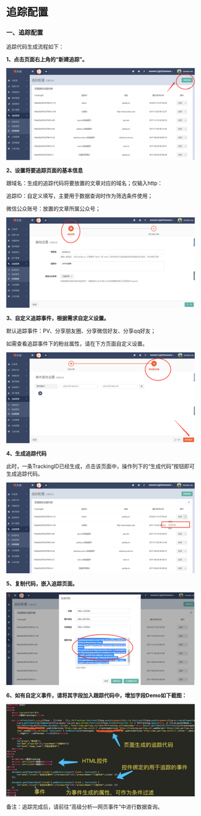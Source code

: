 # 追踪配置

### 一、追踪配置

追踪代码生成流程如下：

**1、点击页面右上角的“新建追踪”。**

![](/assets/1516622243%281%29.png)

**2、设置将要追踪页面的基本信息**

跟域名：生成的追踪代码将要放置的文章对应的域名；仅输入http：

追踪ID：自定义填写，主要用于数据查询时作为筛选条件使用；

微信公众账号：放置的文章所属公众号；

![](/assets/1516622316%281%29.jpg)

**3、自定义追踪事件，根据需求自定义设置。**

默认追踪事件：PV、分享朋友圈、分享微信好友、分享qq好友；

如需查看追踪事件下的粉丝属性，请在下方页面自定义设置。

![](/assets/1516622414%281%29.png)

**4、生成追踪代码**

此时，一条TrackingID已经生成，点击该页面中，操作列下的“生成代码”按钮即可生成追踪代码。

![](/assets/1516622601.png)

**5、复制代码，嵌入追踪页面。**

![](/assets/1516622729%281%29.png)

**6、如有自定义事件，请将其字段加入跟踪代码中，增加字段Demo如下截图：**

![](/assets/weixin_20180305100403.jpg)

备注：追踪完成后，请前往“高级分析—网页事件”中进行数据查询。

